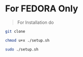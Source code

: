 # For **FEDORA** Only

> For Installation do

```bash
git clone 

chmod u+x ./setup.sh

sudo ./setup.sh
```